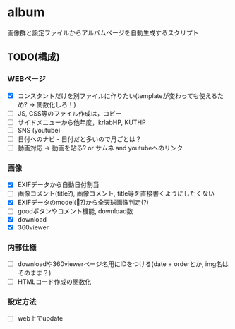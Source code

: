 # album

画像群と設定ファイルからアルバムページを自動生成するスクリプト

## TODO(構成)

### WEBページ

* [x] コンスタントだけを別ファイルに作りたい(templateが変わっても使えるため? -> 関数化しろ！)
* [ ] JS, CSS等のファイル作成は，コピー
* [ ] サイドメニューから他年度，krlabHP, KUTHP
* [ ] SNS (youtube)
* [ ] 日付へのナビ - 日付だと多いので月ごとは？
* [ ] 動画対応 -> 動画を貼る? or サムネ and youtubeへのリンク

### 画像

* [x] EXIFデータから自動日付割当
* [ ] 画像コメント(title?), 画像コメント, title等を直接書くようにしたくない
* [x] EXIFデータのmodel(?)から全天球画像判定(?)
* [ ] goodボタンやコメント機能, download数
* [x] download
* [x] 360viewer

### 内部仕様

* [ ] downloadや360viewerページ名用にIDをつける(date + orderとか, img名はそのまま？)
* [ ] HTMLコード作成の関数化

### 設定方法

* [ ] web上でupdate
